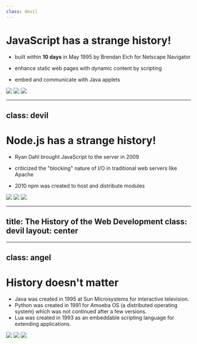 ```yaml
---
class: devil
---
```


# JavaScript has a strange history!

- built within **10 days** in May 1995 by Brendan Eich for Netscape Navigator

- enhance static web pages with dynamic content by scripting

- embed and communicate with Java applets

<div class="flex justify-evenly pt-5 gap-5 *:h-[200px] *:w-1/3">
    <img src="./Netscape_icon_2007.svg" />
    <img src="./Unofficial_JavaScript_logo_2.svg" />
    <img class="w-[190px] h-[200px]" src="./Java_Applet.webp" />
</div>

<!--
D: Just 10 days!! What good can come out of that?

A: Well, our father did a very big project in just 6 days, remember?
-->

---
class: devil
---

# Node.js has a strange history!

- Ryan Dahl brought JavaScript to the server in 2009

- criticized the "blocking" nature of I/O in traditional web servers like Apache

- 2010 npm was created to host and distribute modules

<div class="flex justify-evenly pt-5 gap-5 *:w-1/5">
    <img src="./V8_JavaScript_engine_logo_2.svg" />
    <LightOrDark>
        <template #dark><img src="./nodejsStackedLight.svg" /></template>
        <template #light><img src="./nodejsStackedDark.svg" /></template>
    </LightOrDark>
    <img src="./Apache_HTTP_server_logo.svg" />
    <img src="./Npm-logo.svg" />
</div>

<!--
- ported V8 JavaScript engine from Google Chrome to Linux
-->

---
title: The History of the Web Development
class: devil
layout: center
---

<!-- <Youtube id="aXcuz6fn8_w" height="500px" /> -->

<SlidevVideo controls autoplay class="max-h-[500px]">
    <source src="./the_untold_history_of_web_development.mp4" type="video/mp4" />
</SlidevVideo>

<!--
- from here on, web development turned into a big dumpster fire
-->

---
class: angel
---

# History doesn't matter

<div class="flex">
    <ul class="max-w-1/2">
        <li v-click="0">Java was created in 1995 at Sun Microsystems for interactive television.</li>
        <li v-click="1">Python was created in 1991 for Amoeba OS (a distributed operating system) which was not continued after a few versions.</li>
        <li v-click="2">Lua was created in 1993 as an embeddable scripting language for extending applications.</li>
    </ul>
    <div class="flex flex-wrap gap-5 justify-evenly *:h-[200px]">
        <img v-click="0" src="./Java-Logo.svg" />
        <img v-click="1" src="./Python-logo-notext.svg" />
        <img v-click="2" src="./Lua-Logo.svg" />
    </div>
</div>

<!--
A:
- Java: now used on embedded devices, Android, and server-side applications
- Python: now used in data science, machine learning, web development, and more
- Lua: now very big game development
-->
